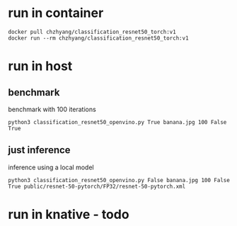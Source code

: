 # run in container

```
docker pull chzhyang/classification_resnet50_torch:v1
docker run --rm chzhyang/classification_resnet50_torch:v1
```
# run in host


## benchmark

benchmark with 100 iterations
```
python3 classification_resnet50_openvino.py True banana.jpg 100 False True
```

## just inference

inference using a local model

```
python3 classification_resnet50_openvino.py False banana.jpg 100 False True public/resnet-50-pytorch/FP32/resnet-50-pytorch.xml
```

# run in knative - todo